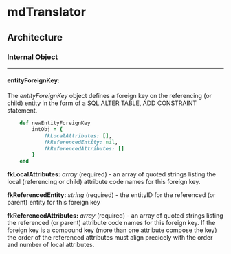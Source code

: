 # mdTranslator

## Architecture

### Internal Object
---
#### entityForeignKey:

The *entityForeignKey* object defines a foreign key on the referencing (or child) entity in the form of a SQL ALTER TABLE, ADD CONSTRAINT statement.

````ruby
    def newEntityForeignKey
        intObj = {
            fkLocalAttributes: [],
            fkReferencedEntity: nil,
            fkReferencedAttributes: []
        }
    end
````

__fkLocalAttributes:__ *array* (required) - an array of quoted strings listing the local (referencing or child) attribute code names for this foreign key.

__fkReferencedEntity:__ *string* (required) - the entityID for the referenced (or parent) entity for this foreign key

__fkReferencedAttributes:__ *array* (required) - an array of quoted strings listing the referenced (or parent) attribute code names for this foreign key.  If the foreign key is a compound key (more than one attribute compose the key) the order of the referenced attributes must align precicely with the order and number of local attributes.
